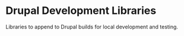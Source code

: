 # Drupal Development Libraries
Libraries to append to Drupal builds for local development and testing.
